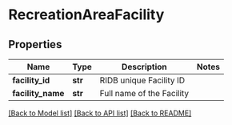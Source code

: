 # RecreationAreaFacility

## Properties
Name | Type | Description | Notes
------------ | ------------- | ------------- | -------------
**facility_id** | **str** | RIDB unique Facility ID | 
**facility_name** | **str** | Full name of the Facility | 

[[Back to Model list]](../README.md#documentation-for-models) [[Back to API list]](../README.md#documentation-for-api-endpoints) [[Back to README]](../README.md)

